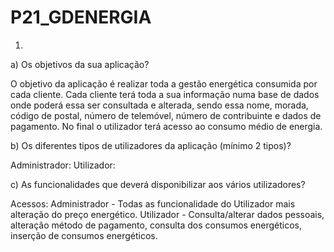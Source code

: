 # P21_GDENERGIA
1)
a) Os objetivos da sua aplicação?

O objetivo da aplicação é realizar toda a gestão energética consumida por cada cliente. Cada cliente terá toda a sua informação numa base de dados onde poderá essa ser consultada e alterada, sendo essa nome, morada, código de postal, número de telemóvel, número de contribuinte e dados de pagamento.
No final o utilizador terá acesso ao consumo médio de energia.

b) Os diferentes tipos de utilizadores da aplicação (mínimo 2 tipos)?

Administrador:
Utilizador:

c) As funcionalidades que deverá disponibilizar aos vários utilizadores?

Acessos:
Administrador - Todas as funcionalidade do Utilizador mais alteração do preço energético.
Utilizador - Consulta/alterar dados pessoais, alteração método de pagamento, consulta dos consumos energéticos, inserção de consumos energéticos.

